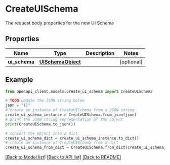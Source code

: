 # CreateUISchema

The request body properties for the new UI Schema

## Properties

Name | Type | Description | Notes
------------ | ------------- | ------------- | -------------
**ui_schema** | [**UISchemaObject**](.md) |  | [optional] 

## Example

```python
from openapi_client.models.create_ui_schema import CreateUISchema

# TODO update the JSON string below
json = "{}"
# create an instance of CreateUISchema from a JSON string
create_ui_schema_instance = CreateUISchema.from_json(json)
# print the JSON string representation of the object
print(CreateUISchema.to_json())

# convert the object into a dict
create_ui_schema_dict = create_ui_schema_instance.to_dict()
# create an instance of CreateUISchema from a dict
create_ui_schema_from_dict = CreateUISchema.from_dict(create_ui_schema_dict)
```
[[Back to Model list]](../README.md#documentation-for-models) [[Back to API list]](../README.md#documentation-for-api-endpoints) [[Back to README]](../README.md)


